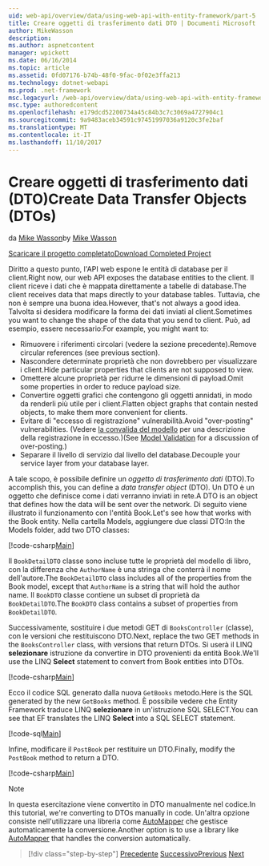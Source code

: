 ```yaml
---
uid: web-api/overview/data/using-web-api-with-entity-framework/part-5
title: Creare oggetti di trasferimento dati DTO | Documenti Microsoft
author: MikeWasson
description: 
ms.author: aspnetcontent
manager: wpickett
ms.date: 06/16/2014
ms.topic: article
ms.assetid: 0fd07176-b74b-48f0-9fac-0f02e3ffa213
ms.technology: dotnet-webapi
ms.prod: .net-framework
msc.legacyurl: /web-api/overview/data/using-web-api-with-entity-framework/part-5
msc.type: authoredcontent
ms.openlocfilehash: e179dcd52200734a45c84b3c7c3069a4727904c1
ms.sourcegitcommit: 9a9483aceb34591c97451997036a9120c3fe2baf
ms.translationtype: MT
ms.contentlocale: it-IT
ms.lasthandoff: 11/10/2017
---
```

<a name="create-data-transfer-objects-dtos"></a><span data-ttu-id="466e9-102">Creare oggetti di trasferimento dati (DTO)</span><span class="sxs-lookup"><span data-stu-id="466e9-102">Create Data Transfer Objects (DTOs)</span></span>
====================
<span data-ttu-id="466e9-103">da [Mike Wasson](https://github.com/MikeWasson)</span><span class="sxs-lookup"><span data-stu-id="466e9-103">by [Mike Wasson](https://github.com/MikeWasson)</span></span>

[<span data-ttu-id="466e9-104">Scaricare il progetto completato</span><span class="sxs-lookup"><span data-stu-id="466e9-104">Download Completed Project</span></span>](https://github.com/MikeWasson/BookService)

<span data-ttu-id="466e9-105">Diritto a questo punto, l'API web espone le entità di database per il client.</span><span class="sxs-lookup"><span data-stu-id="466e9-105">Right now, our web API exposes the database entities to the client.</span></span> <span data-ttu-id="466e9-106">Il client riceve i dati che è mappata direttamente a tabelle di database.</span><span class="sxs-lookup"><span data-stu-id="466e9-106">The client receives data that maps directly to your database tables.</span></span> <span data-ttu-id="466e9-107">Tuttavia, che non è sempre una buona idea.</span><span class="sxs-lookup"><span data-stu-id="466e9-107">However, that's not always a good idea.</span></span> <span data-ttu-id="466e9-108">Talvolta si desidera modificare la forma dei dati inviati al client.</span><span class="sxs-lookup"><span data-stu-id="466e9-108">Sometimes you want to change the shape of the data that you send to client.</span></span> <span data-ttu-id="466e9-109">Può, ad esempio, essere necessario:</span><span class="sxs-lookup"><span data-stu-id="466e9-109">For example, you might want to:</span></span>

- <span data-ttu-id="466e9-110">Rimuovere i riferimenti circolari (vedere la sezione precedente).</span><span class="sxs-lookup"><span data-stu-id="466e9-110">Remove circular references (see previous section).</span></span>
- <span data-ttu-id="466e9-111">Nascondere determinate proprietà che non dovrebbero per visualizzare i client.</span><span class="sxs-lookup"><span data-stu-id="466e9-111">Hide particular properties that clients are not supposed to view.</span></span>
- <span data-ttu-id="466e9-112">Omettere alcune proprietà per ridurre le dimensioni di payload.</span><span class="sxs-lookup"><span data-stu-id="466e9-112">Omit some properties in order to reduce payload size.</span></span>
- <span data-ttu-id="466e9-113">Convertire oggetti grafici che contengono gli oggetti annidati, in modo da renderli più utile per i client.</span><span class="sxs-lookup"><span data-stu-id="466e9-113">Flatten object graphs that contain nested objects, to make them more convenient for clients.</span></span>
- <span data-ttu-id="466e9-114">Evitare di "eccesso di registrazione" vulnerabilità.</span><span class="sxs-lookup"><span data-stu-id="466e9-114">Avoid "over-posting" vulnerabilities.</span></span> <span data-ttu-id="466e9-115">(Vedere [la convalida del modello](../../formats-and-model-binding/model-validation-in-aspnet-web-api.md) per una descrizione della registrazione in eccesso.)</span><span class="sxs-lookup"><span data-stu-id="466e9-115">(See [Model Validation](../../formats-and-model-binding/model-validation-in-aspnet-web-api.md) for a discussion of over-posting.)</span></span>
- <span data-ttu-id="466e9-116">Separare il livello di servizio dal livello del database.</span><span class="sxs-lookup"><span data-stu-id="466e9-116">Decouple your service layer from your database layer.</span></span>

<span data-ttu-id="466e9-117">A tale scopo, è possibile definire un *oggetto di trasferimento dati* (DTO).</span><span class="sxs-lookup"><span data-stu-id="466e9-117">To accomplish this, you can define a *data transfer object* (DTO).</span></span> <span data-ttu-id="466e9-118">Un DTO è un oggetto che definisce come i dati verranno inviati in rete.</span><span class="sxs-lookup"><span data-stu-id="466e9-118">A DTO is an object that defines how the data will be sent over the network.</span></span> <span data-ttu-id="466e9-119">Di seguito viene illustrato il funzionamento con l'entità Book.</span><span class="sxs-lookup"><span data-stu-id="466e9-119">Let's see how that works with the Book entity.</span></span> <span data-ttu-id="466e9-120">Nella cartella Models, aggiungere due classi DTO:</span><span class="sxs-lookup"><span data-stu-id="466e9-120">In the Models folder, add two DTO classes:</span></span>

[!code-csharp[Main](part-5/samples/sample1.cs)]

<span data-ttu-id="466e9-121">Il `BookDetailDTO` classe sono incluse tutte le proprietà del modello di libro, con la differenza che `AuthorName` è una stringa che conterrà il nome dell'autore.</span><span class="sxs-lookup"><span data-stu-id="466e9-121">The `BookDetailDTO` class includes all of the properties from the Book model, except that `AuthorName` is a string that will hold the author name.</span></span> <span data-ttu-id="466e9-122">Il `BookDTO` classe contiene un subset di proprietà da `BookDetailDTO`.</span><span class="sxs-lookup"><span data-stu-id="466e9-122">The `BookDTO` class contains a subset of properties from `BookDetailDTO`.</span></span>

<span data-ttu-id="466e9-123">Successivamente, sostituire i due metodi GET di `BooksController` (classe), con le versioni che restituiscono DTO.</span><span class="sxs-lookup"><span data-stu-id="466e9-123">Next, replace the two GET methods in the `BooksController` class, with versions that return DTOs.</span></span> <span data-ttu-id="466e9-124">Si userà il LINQ **selezionare** istruzione da convertire in DTO provenienti da entità Book.</span><span class="sxs-lookup"><span data-stu-id="466e9-124">We'll use the LINQ **Select** statement to convert from Book entities into DTOs.</span></span>

[!code-csharp[Main](part-5/samples/sample2.cs)]

<span data-ttu-id="466e9-125">Ecco il codice SQL generato dalla nuova `GetBooks` metodo.</span><span class="sxs-lookup"><span data-stu-id="466e9-125">Here is the SQL generated by the new `GetBooks` method.</span></span> <span data-ttu-id="466e9-126">È possibile vedere che Entity Framework traduce LINQ **selezionare** in un'istruzione SQL SELECT.</span><span class="sxs-lookup"><span data-stu-id="466e9-126">You can see that EF translates the LINQ **Select** into a SQL SELECT statement.</span></span>

[!code-sql[Main](part-5/samples/sample3.sql)]

<span data-ttu-id="466e9-127">Infine, modificare il `PostBook` per restituire un DTO.</span><span class="sxs-lookup"><span data-stu-id="466e9-127">Finally, modify the `PostBook` method to return a DTO.</span></span>

[!code-csharp[Main](part-5/samples/sample4.cs)]

> [!NOTE]
> <span data-ttu-id="466e9-128">In questa esercitazione viene convertito in DTO manualmente nel codice.</span><span class="sxs-lookup"><span data-stu-id="466e9-128">In this tutorial, we're converting to DTOs manually in code.</span></span> <span data-ttu-id="466e9-129">Un'altra opzione consiste nell'utilizzare una libreria come [AutoMapper](http://automapper.org/) che gestisce automaticamente la conversione.</span><span class="sxs-lookup"><span data-stu-id="466e9-129">Another option is to use a library like [AutoMapper](http://automapper.org/) that handles the conversion automatically.</span></span>

>[!div class="step-by-step"]
<span data-ttu-id="466e9-130">[Precedente](part-4.md)
[Successivo](part-6.md)</span><span class="sxs-lookup"><span data-stu-id="466e9-130">[Previous](part-4.md)
[Next](part-6.md)</span></span>
